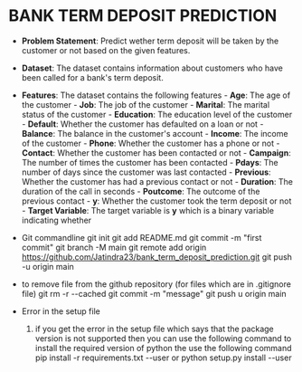 # BANK TERM DEPOSIT PREDICTION
 -  **Problem Statement**: Predict wether term deposit will be taken by the customer or not  based on the given features.

 -  **Dataset**: The dataset contains information about customers who have been called for a bank's term deposit.

 -  **Features**:  The dataset contains the following features
        - **Age**: The age of the customer
        - **Job**: The job of the customer
        - **Marital**: The marital status of the customer
        - **Education**: The education level of the customer
        - **Default**: Whether the customer has defaulted on a loan or not
        - **Balance**: The balance in the customer's account
        - **Income**: The income of the customer
        - **Phone**: Whether the customer has a phone or not
        - **Contact**: Whether the customer has been contacted or not
        - **Campaign**: The number of times the customer has been contacted
        - **Pdays**: The number of days since the customer was last contacted
        - **Previous**: Whether the customer has had a previous contact or not
        - **Duration**: The duration of the call in seconds
        - **Poutcome**: The outcome of the previous contact
        - **y**: Whether the customer took the term deposit or not
        -  **Target Variable**: The target variable is **y** which is a binary variable indicating whether







-  Git commandline
git init
git add README.md
git commit -m "first commit"
git branch -M main
git remote add origin https://github.com/Jatindra23/bank_term_deposit_prediction.git
git push -u origin main


-  to remove file from the github repository (for files which are in .gitignore file)
 git rm -r --cached <filename>
 git commit -m "message"
 git push u origin main


- Error in the setup file 
  1. if you get the error in the setup file which says that the  package version is not supported then you can use the following command to install the required version of python the use the  following command
        pip install -r requirements.txt --user
    or python setup.py install --user

